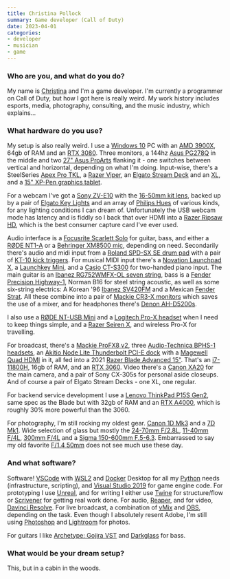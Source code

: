 ```yaml
---
title: Christina Pollock
summary: Game developer (Call of Duty)
date: 2023-04-01
categories:
- developer
- musician
- game
---
```


### Who are you, and what do you do?

My name is [Christina](https://chhopsky.tv/ "Christina's website.") and I'm a game developer. I'm currently a programmer on Call of Duty, but how I got here is really weird. My work history includes esports, media, photography, consulting, and the music industry, which explains...

### What hardware do you use?

My setup is also really weird. I use a [Windows 10][windows-10] PC with an [AMD 3900X][ryzen-9-3900x], 64gb of RAM and an [RTX 3080][geforce-rtx-3080]. Three monitors, a 144hz [Asus PG278Q][rog-swift-pg278q] in the middle and two [27" Asus ProArts][proart-display-pa278qv] flanking it - one switches between vertical and horizontal, depending on what I'm doing. Input-wise, there's a SteelSeries [Apex Pro TKL][apex-pro-tkl], a [Razer Viper][viper-ultimate], an [Elgato Stream Deck][stream-deck] and an [XL][stream-deck-xl], and a [15" XP-Pen graphics tablet][artist-15.6-pro].

For a webcam I've got a [Sony ZV-E10][alpha-zv-e10] with the [16-50mm kit lens][e-pz-16-50mm-f35-56-oss], backed up by a pair of [Elgato Key Lights][key-light] and an array of [Philips Hues][hue] of various kinds, for any lighting conditions I can dream of. Unfortunately the USB webcam mode has latency and is fiddly so I back that over HDMI into a [Razer Ripsaw HD][ripsaw-hd], which is the best consumer capture card I've ever used.

Audio interface is a [Focusrite Scarlett Solo][scarlett-solo] for guitar, bass, and either a [RØDE NT1-A][nt1-a] or a [Behringer XM8500 mic][xm8500], depending on need. Secondarily there's audio and midi input from a [Roland SPD-SX SE drum pad][spd-sx-special-edition] with a pair of [KT-10 kick triggers][kt-10]. For musical MIDI input there's a [Novation Launchpad X][launchpad-x], a [Launchkey Mini][launchkey-mini], and a [Casio CT-S300][casiotone-ct-s300] for two-handed piano input. The main guitar is an [Ibanez RG752WMFX-OL seven string][rg752wmfx-prestige], bass is a [Fender Precision Highway-1][precision-highway-1], Norman B16 for steel string acoustic, as well as some six-string electrics: A Korean '96 [Ibanez SV420FM][sv420fm] and a Mexican [Fender Strat][stratocaster]. All these combine into a pair of [Mackie CR3-X monitors][cr3-x] which saves the use of a mixer, and for headphones there's [Denon AH-D5200s][ah-d5200].

I also use a [RØDE NT-USB Mini][nt-usb-mini] and a [Logitech Pro-X headset][pro-x] when I need to keep things simple, and a [Razer Seiren X][seiren-x], and wireless Pro-X for travelling.

For broadcast, there's a [Mackie ProFX8 v2][profx8-v2], three [Audio-Technica BPHS-1 headsets][bphs1], an [Akitio Node Lite Thunderbolt PCI-E dock][node-lite] with a [Magewell Quad HDMI][pro-capture-quad-hdmi] in it, all fed into a 2021 [Razer Blade Advanced 15"][blade-15-advanced]. That's an [i7-11800H][core-i7-11800h], 16gb of RAM, and an [RTX 3060][geforce-rtx-3060]. Video there's a [Canon XA20][xa20] for the main camera, and a pair of Sony CX-305s for personal aside closeups. And of course a pair of Elgato Stream Decks - one XL, one regular.

For backend service development I use a [Lenovo ThinkPad P15S Gen2][thinkpad-p15s], same spec as the Blade but with 32gb of RAM and an [RTX A4000][rtx-a4000], which is roughly 30% more powerful than the 3060.

For photography, I'm still rocking my oldest gear. [Canon 1D Mk3][eos-1d-mark-iii] and a [7D Mk1][eos-7d]. Wide selection of glass but mostly the [24-70mm F/2.8L][ef-24-70mm-f2.8l-usm], [11-40mm F/4L][ef-11-24mm-f4l-usm], [300mm F/4L][ef-300mm-f4l-is-usm] and a [Sigma 150-600mm F.5-6.3][150-600mm-f5-6.3-dg-os-hsm]. Embarrassed to say my old favorite [F/1.4 50mm][ef-50mm-f1.4-usm] does not see much use these day.

### And what software?

Software! [VSCode][visual-studio-code] with [WSL2][windows-subsystem-for-linux] and [Docker][] Desktop for all my [Python][] needs (infrastructure, scripting), and [Visual Studio 2019][visual-studio] for game engine code. For prototyping I use [Unreal][unreal-engine], and for writing I either use [Twine][] for structure/flow or [Scrivener][] for getting real work done. For audio, [Reaper][], and for video, [Davinci Resolve][davinci-resolve]. For live broadcast, a combination of [vMix][] and [OBS][obs-studio], depending on the task. Even though I absolutely resent Adobe, I'm still using [Photoshop][] and [Lightroom][] for photos.

For guitars I like [Archetype: Gojira VST][archetype-gojira] and [Darkglass][darkglass-ultra] for bass.

### What would be your dream setup?

This, but in a cabin in the woods.

[150-600mm-f5-6.3-dg-os-hsm]: https://www.sigma-global.com/en/lenses/c015_150_600_5_63/ "A camera lens."
[ah-d5200]: https://www.denon.com/en-us/product/over-ear-headphones/ah-d5200 "Over-ear headphones."
[alpha-zv-e10]: https://electronics.sony.com/imaging/interchangeable-lens-cameras/aps-c/p/ilczve10-b "A 24.4 megapixel mirrorless camera."
[apex-pro-tkl]: https://steelseries.com/gaming-keyboards/apex-pro-tkl "A mechanical keyboard."
[archetype-gojira]: https://neuraldsp.com/plugins/archetype-gojira "An audio plugin."
[artist-15.6-pro]: https://www.xp-pen.com/product/65.html "A drawing tablet."
[blade-15-advanced]: https://www.pcmag.com/reviews/razer-blade-15-advanced-model-late-2021 "A 15 inch PC laptop."
[bphs1]: https://www.audio-technica.com/en-us/bphs1 "Broadcast headphones."
[casiotone-ct-s300]: https://www.casio.com/us/electronic-musical-instruments/product.CT-S300/ "A small, portable musical keyboard."
[core-i7-11800h]: https://ark.intel.com/content/www/us/en/ark/products/213803/intel-core-i711800h-processor-24m-cache-up-to-4-60-ghz.html "A CPU."
[cr3-x]: https://mackie.com/en/products/studio-monitoring/cr-x-series/CR3_X.html "Studio speakers."
[darkglass-ultra]: https://neuraldsp.com/plugins/darkglass-ultra "An audio plugin."
[davinci-resolve]: https://www.blackmagicdesign.com/products/davinciresolve "Colour correction software."
[docker]: https://www.docker.com/ "A service and software for building and shipping distributed software."
[e-pz-16-50mm-f35-56-oss]: https://www.sony.com/electronics/camera-lenses/selp1650 "A camera lens."
[ef-11-24mm-f4l-usm]: https://en.wikipedia.org/wiki/Canon_EF_11–24mm_lens "A camera lens."
[ef-24-70mm-f2.8l-usm]: http://usa.canon.com/cusa/consumer/products/cameras/ef_lens_lineup/ef_24_70mm_f_2_8l_usm "A zoom lens for cameras."
[ef-300mm-f4l-is-usm]: https://www.usa.canon.com/shop/p/ef-300mm-f-4l-is-usm "A camera lens."
[ef-50mm-f1.4-usm]: http://web.archive.org/web/20150905095642/http://www.usa.canon.com/cusa/support/consumer/eos_slr_camera_systems/lenses/ef_50mm_f_1_4_usm "A lens for SLR cameras."
[eos-1d-mark-iii]: https://en.wikipedia.org/wiki/Canon_EOS-1D_Mark_III "A 10.1 megapixel DSLR."
[eos-7d]: http://web.archive.org/web/20151105102657/http://www.usa.canon.com/cusa/consumer/products/cameras/slr_cameras/eos_7d "An 18 megapixel digital SLR."
[geforce-rtx-3060]: https://www.nvidia.com/en-au/geforce/graphics-cards/30-series/rtx-3060-3060ti/ "A graphics card."
[geforce-rtx-3080]: https://www.nvidia.com/en-us/geforce/graphics-cards/30-series/rtx-3080-3080ti/ "A graphics card."
[hue]: https://www2.meethue.com/en-us/ "A wireless controllable LED light system."
[key-light]: https://www.elgato.com/en/key-light "A light."
[kt-10]: https://www.roland.com/global/products/kt-10/ "A kick trigger pedal."
[launchkey-mini]: https://novationmusic.com/en/keys/launchkey-mini "A small 25-key MIDI keyboard."
[launchpad-x]: https://novationmusic.com/en/launch/launchpad-x "A 64-pad grid controller for Live."
[lightroom]: https://www.adobe.com/products/photoshop-lightroom.html "Photo management and editing software."
[node-lite]: https://www.akitio.com/expansion/node-lite "A Thunderbolt PCI-E dock."
[nt-usb-mini]: https://rode.com/en/microphones/usb/nt-usb-mini "A USB microphone."
[nt1-a]: http://www.rode.com/microphones/nt1-_a "A microphone."
[obs-studio]: https://obsproject.com/ "Video recording and streaming software."
[photoshop]: https://www.adobe.com/products/photoshop.html "A bitmap image editor."
[precision-highway-1]: https://en.wikipedia.org/wiki/Fender_Precision_Bass "An electric bass guitar."
[pro-capture-quad-hdmi]: https://www.magewell.com/products/pro-capture-quad-hdmi "A four-port HDMI capture card."
[pro-x]: https://www.logitechg.com/en-us/products/gaming-audio/pro-x-gaming-headset-blue-voice-mic-tech.981-000817.html "Wireless gaming headphones."
[proart-display-pa278qv]: https://www.asus.com/us/displays-desktops/monitors/proart/proart-display-pa278qv/ "A 27 inch monitor."
[profx8-v2]: https://mackie.com/en/support/discontinued-products?folderID=11020 "A mixer."
[python]: https://www.python.org/ "An interpreted scripting language."
[reaper]: https://www.reaper.fm/ "A software digital audio workstation."
[rg752wmfx-prestige]: https://reverb.com/p/ibanez-rg752wmfx-prestige "An electric guitar."
[ripsaw-hd]: http://web.archive.org/web/20220927105005/https://www.razer.com/streaming-capture-cards/Razer-Ripsaw-HD/RZ20-02850100-R3U1 "A video capture/streaming device."
[rog-swift-pg278q]: https://rog.asus.com/monitors/27-to-31-5-inches/rog-swift-pg278q-model/ "A 27 inch gaming monitor."
[rtx-a4000]: https://www.nvidia.com/en-us/design-visualization/rtx-a4000/ "A graphics card."
[ryzen-9-3900x]: http://web.archive.org/web/20220823032003/https://www.amd.com/en/products/cpu/amd-ryzen-9-3900x "A CPU."
[scarlett-solo]: https://focusrite.com/usb-audio-interface/scarlett/scarlett-solo "A USB audio interface."
[scrivener]: http://literatureandlatte.com/scrivener.php "A Mac text editor aimed at writers."
[seiren-x]: https://www.razer.com/streaming-microphones/razer-seiren-x "A gaming microphone."
[spd-sx-special-edition]: https://www.roland.com/global/products/spd-sx_special_edition/ "A drum pad."
[stratocaster]: https://en.wikipedia.org/wiki/Fender_Stratocaster "An electric guitar."
[stream-deck-xl]: https://www.elgato.com/en/gaming/stream-deck-xl "A programmable keyboard with 32 LCD keys."
[stream-deck]: https://www.elgato.com/en/gaming/stream-deck "A programmable keyboard with 15 LCD keys."
[sv420fm]: https://reverb.com/item/4404837-ibanez-96-sv420fm-electric-guitar-butterscotch-transparent-flamed-maple-39397 "An electric guitar."
[thinkpad-p15s]: https://www.lenovo.com/us/en/p/laptops/thinkpad/thinkpadp/thinkpad-p15s-gen-2-(15”-intel)/22wsp15p5s2 "A 15 inch PC laptop."
[twine]: http://twinery.org/ "A tool for creating non-linear stories."
[unreal-engine]: https://www.unrealengine.com/what-is-unreal-engine-4 "A 3D game engine."
[viper-ultimate]: https://www.razer.com/gaming-mice/razer-viper-ultimate "A wireless mouse."
[visual-studio-code]: https://code.visualstudio.com/ "A development IDE."
[visual-studio]: http://www.visualstudio.com "A Windows development environment."
[vmix]: https://www.vmix.com/software/ "Streaming software."
[windows-10]: https://en.wikipedia.org/wiki/Windows_10 "An operating system."
[windows-subsystem-for-linux]: https://msdn.microsoft.com/en-us/commandline/wsl/about "A Linux environment for Windows."
[xa20]: https://www.usa.canon.com/support/p/xa20 "A digital video camera."
[xm8500]: https://www.behringer.com/product.html?modelCode=P0120 "A dynamic microphone."
